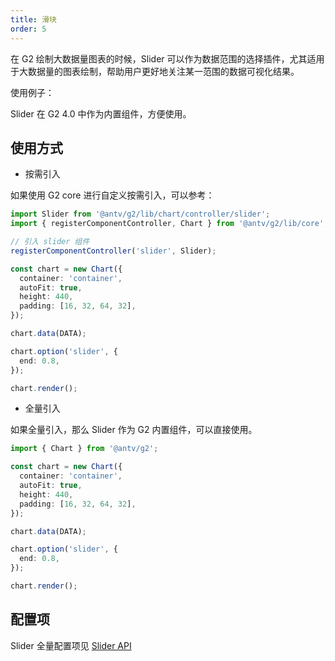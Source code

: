```yaml
---
title: 滑块
order: 5
---
```


在 G2 绘制大数据量图表的时候，Slider 可以作为数据范围的选择插件，尤其适用于大数据量的图表绘制，帮助用户更好地关注某一范围的数据可视化结果。

使用例子：

<playground path="area/basic/demo/area-large.ts"></playground>

Slider 在 G2 4.0 中作为内置组件，方便使用。

## 使用方式

- 按需引入

如果使用 G2 core 进行自定义按需引入，可以参考：

```typescript
import Slider from '@antv/g2/lib/chart/controller/slider';
import { registerComponentController, Chart } from '@antv/g2/lib/core';

// 引入 slider 组件
registerComponentController('slider', Slider);

const chart = new Chart({
  container: 'container',
  autoFit: true,
  height: 440,
  padding: [16, 32, 64, 32],
});

chart.data(DATA);

chart.option('slider', {
  end: 0.8,
});

chart.render();
```

- 全量引入

如果全量引入，那么 Slider 作为 G2 内置组件，可以直接使用。

```typescript
import { Chart } from '@antv/g2';

const chart = new Chart({
  container: 'container',
  autoFit: true,
  height: 440,
  padding: [16, 32, 64, 32],
});

chart.data(DATA);

chart.option('slider', {
  end: 0.8,
});

chart.render();
```

## 配置项

Slider 全量配置项见 [Slider API](../../../api/general/slider)
